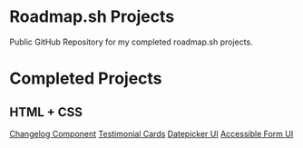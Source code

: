 
# Roadmap.sh Projects

Public GitHub Repository for my completed roadmap.sh projects.

# Completed Projects

## HTML + CSS
[Changelog Component](https://roadmap.sh/projects/changelog-component)
[Testimonial Cards](https://roadmap.sh/projects/testimonial-cards)
[Datepicker UI](https://roadmap.sh/projects/datepicker-ui)
[Accessible Form UI](https://roadmap.sh/projects/accessible-form-ui)
